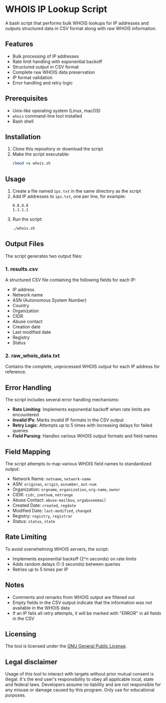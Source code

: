 # WHOIS IP Lookup Script

A bash script that performs bulk WHOIS lookups for IP addresses and outputs structured data in CSV format along with raw WHOIS information.

## Features

- Bulk processing of IP addresses
- Rate limit handling with exponential backoff
- Structured output in CSV format
- Complete raw WHOIS data preservation
- IP format validation
- Error handling and retry logic

## Prerequisites

- Unix-like operating system (Linux, macOS)
- `whois` command-line tool installed
- Bash shell

## Installation

1. Clone this repository or download the script
2. Make the script executable:
   ```bash
   chmod +x whois.sh
   ```

## Usage

1. Create a file named `ips.txt` in the same directory as the script
2. Add IP addresses to `ips.txt`, one per line, for example:
   ```
   8.8.8.8
   1.1.1.1
   ```
3. Run the script:
   ```bash
   ./whois.sh
   ```

## Output Files

The script generates two output files:

### 1. results.csv

A structured CSV file containing the following fields for each IP:
- IP address
- Network name
- ASN (Autonomous System Number)
- Country
- Organization
- CIDR
- Abuse contact
- Creation date
- Last modified date
- Registry
- Status

### 2. raw_whois_data.txt

Contains the complete, unprocessed WHOIS output for each IP address for reference.

## Error Handling

The script includes several error handling mechanisms:

- **Rate Limiting**: Implements exponential backoff when rate limits are encountered
- **Invalid IPs**: Marks invalid IP formats in the CSV output
- **Retry Logic**: Attempts up to 5 times with increasing delays for failed queries
- **Field Parsing**: Handles various WHOIS output formats and field names

## Field Mapping

The script attempts to map various WHOIS field names to standardized output:

- Network Name: `netname`, `network-name`
- ASN: `originas`, `origin`, `asnumber`, `aut-num`
- Organization: `orgname`, `organization`, `org-name`, `owner`
- CIDR: `cidr`, `inetnum`, `netrange`
- Abuse Contact: `abuse-mailbox`, `orgabuseemail`
- Created Date: `created`, `regdate`
- Modified Date: `last-modified`, `changed`
- Registry: `registry`, `registrar`
- Status: `status`, `state`

## Rate Limiting

To avoid overwhelming WHOIS servers, the script:
- Implements exponential backoff (2^n seconds) on rate limits
- Adds random delays (1-3 seconds) between queries
- Retries up to 5 times per IP

## Notes

- Comments and remarks from WHOIS output are filtered out
- Empty fields in the CSV output indicate that the information was not available in the WHOIS data
- If an IP fails all retry attempts, it will be marked with "ERROR" in all fields in the CSV

## Licensing

The tool is licensed under the [GNU General Public License](https://www.gnu.org/licenses/gpl-3.0.en.html).

## Legal disclaimer

Usage of this tool to interact with targets without prior mutual consent is illegal. It's the end user's responsibility to obey all applicable local, state and federal laws. Developers assume no liability and are not responsible for any misuse or damage caused by this program. Only use for educational purposes.
